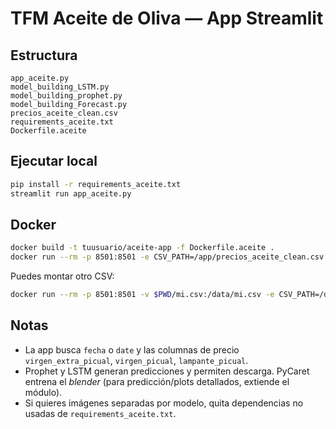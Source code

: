 # TFM Aceite de Oliva — App Streamlit

## Estructura
```
app_aceite.py
model_building_LSTM.py
model_building_prophet.py
model_building_Forecast.py
precios_aceite_clean.csv
requirements_aceite.txt
Dockerfile.aceite
```

## Ejecutar local
```bash
pip install -r requirements_aceite.txt
streamlit run app_aceite.py
```

## Docker
```bash
docker build -t tuusuario/aceite-app -f Dockerfile.aceite .
docker run --rm -p 8501:8501 -e CSV_PATH=/app/precios_aceite_clean.csv tuusuario/aceite-app
```
Puedes montar otro CSV:
```bash
docker run --rm -p 8501:8501 -v $PWD/mi.csv:/data/mi.csv -e CSV_PATH=/data/mi.csv tuusuario/aceite-app
```

## Notas
- La app busca `fecha` o `date` y las columnas de precio `virgen_extra_picual`, `virgen_picual`, `lampante_picual`.
- Prophet y LSTM generan predicciones y permiten descarga. PyCaret entrena el *blender* (para predicción/plots detallados, extiende el módulo).
- Si quieres imágenes separadas por modelo, quita dependencias no usadas de `requirements_aceite.txt`.
